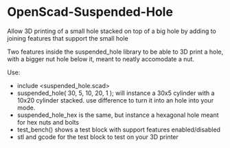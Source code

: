 # OpenScad-Suspended-Hole
Allow 3D printing of a small hole stacked on top of a big hole by adding to joining features that support the small hole

Two features inside the suspended_hole library to be able to 3D print a hole, with a bigger nut hole below it, meant to neatly accomodate a nut.

Use:
- include <suspended_hole.scad>
- suspended_hole( 30, 5, 10, 20, 1 ); will instance a 30x5 cylinder with a 10x20 cylinder stacked. use difference to turn it into an hole into your mode.
- suspended_hole_hex is the same, but instance a hexagonal hole meant for hex nuts and bolts
- test_bench() shows a test block with support features enabled/disabled
- stl and gcode for the test block to test on your 3D printer
